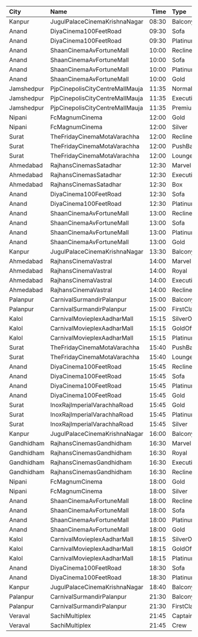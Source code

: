 | City       | Name                            |  Time | Type            | Price | Capacity | Booked |
| :--------- | :------------------------------ | ----: | :-------------- | ----: | -------: | -----: |
| Kanpur     | JugulPalaceCinemaKrishnaNagar   | 08:30 | Balcony         |  110₹ |       20 |      0 |
| Anand      | DiyaCinema100FeetRoad           | 09:30 | Sofa            |  150₹ |      100 |      0 |
| Anand      | DiyaCinema100FeetRoad           | 09:30 | Platinum        |  100₹ |      100 |      0 |
| Anand      | ShaanCinemaAvFortuneMall        | 10:00 | Recliner        |  300₹ |      100 |      0 |
| Anand      | ShaanCinemaAvFortuneMall        | 10:00 | Sofa            |  250₹ |      100 |      0 |
| Anand      | ShaanCinemaAvFortuneMall        | 10:00 | Platinum        |  100₹ |      100 |      0 |
| Anand      | ShaanCinemaAvFortuneMall        | 10:00 | Gold            |   90₹ |      100 |      0 |
| Jamshedpur | PjpCinepolisCityCentreMallMauja | 11:35 | Normal          |  160₹ |       11 |      0 |
| Jamshedpur | PjpCinepolisCityCentreMallMauja | 11:35 | Executive       |  180₹ |       16 |      0 |
| Jamshedpur | PjpCinepolisCityCentreMallMauja | 11:35 | Premium         |  200₹ |       29 |      2 |
| Nipani     | FcMagnumCinema                  | 12:00 | Gold            |  150₹ |      100 |      0 |
| Nipani     | FcMagnumCinema                  | 12:00 | Silver          |  150₹ |      100 |      0 |
| Surat      | TheFridayCinemaMotaVarachha     | 12:00 | Recliner        |  200₹ |       81 |      0 |
| Surat      | TheFridayCinemaMotaVarachha     | 12:00 | PushBackSeat    |  150₹ |       81 |      0 |
| Surat      | TheFridayCinemaMotaVarachha     | 12:00 | Lounger         |  150₹ |       81 |      0 |
| Ahmedabad  | RajhansCinemasSatadhar          | 12:30 | Marvel          |  100₹ |       26 |      0 |
| Ahmedabad  | RajhansCinemasSatadhar          | 12:30 | Executive       |  110₹ |       71 |      6 |
| Ahmedabad  | RajhansCinemasSatadhar          | 12:30 | Box             |  110₹ |        5 |      5 |
| Anand      | DiyaCinema100FeetRoad           | 12:30 | Sofa            |  150₹ |      100 |      0 |
| Anand      | DiyaCinema100FeetRoad           | 12:30 | Platinum        |  100₹ |      100 |      0 |
| Anand      | ShaanCinemaAvFortuneMall        | 13:00 | Recliner        |  300₹ |      100 |      0 |
| Anand      | ShaanCinemaAvFortuneMall        | 13:00 | Sofa            |  250₹ |      100 |      0 |
| Anand      | ShaanCinemaAvFortuneMall        | 13:00 | Platinum        |  100₹ |      100 |      0 |
| Anand      | ShaanCinemaAvFortuneMall        | 13:00 | Gold            |  100₹ |      100 |      0 |
| Kanpur     | JugulPalaceCinemaKrishnaNagar   | 13:30 | Balcony         |  110₹ |       20 |      0 |
| Ahmedabad  | RajhansCinemaVastral            | 14:00 | Marvel          |  110₹ |       32 |      0 |
| Ahmedabad  | RajhansCinemaVastral            | 14:00 | Royal           |  140₹ |       40 |      0 |
| Ahmedabad  | RajhansCinemaVastral            | 14:00 | Executive       |  160₹ |      104 |      0 |
| Ahmedabad  | RajhansCinemaVastral            | 14:00 | Recliner        |  260₹ |       17 |      0 |
| Palanpur   | CarnivalSurmandirPalanpur       | 15:00 | Balcony         |  130₹ |      215 |    109 |
| Palanpur   | CarnivalSurmandirPalanpur       | 15:00 | FirstClass      |  130₹ |      256 |    128 |
| Kalol      | CarnivalMovieplexAadharMall     | 15:15 | SilverOffline   |  100₹ |       48 |      0 |
| Kalol      | CarnivalMovieplexAadharMall     | 15:15 | GoldOffline     |  110₹ |      315 |     23 |
| Kalol      | CarnivalMovieplexAadharMall     | 15:15 | PlatinumOffline |  140₹ |       15 |      6 |
| Surat      | TheFridayCinemaMotaVarachha     | 15:40 | PushBackSeat    |  150₹ |      119 |      0 |
| Surat      | TheFridayCinemaMotaVarachha     | 15:40 | Lounger         |  150₹ |      119 |      0 |
| Anand      | DiyaCinema100FeetRoad           | 15:45 | Recliner        |  250₹ |      100 |      0 |
| Anand      | DiyaCinema100FeetRoad           | 15:45 | Sofa            |  200₹ |      100 |      0 |
| Anand      | DiyaCinema100FeetRoad           | 15:45 | Platinum        |  100₹ |      100 |      0 |
| Anand      | DiyaCinema100FeetRoad           | 15:45 | Gold            |  100₹ |      100 |      0 |
| Surat      | InoxRajImperialVarachhaRoad     | 15:45 | Gold            |  140₹ |       22 |      0 |
| Surat      | InoxRajImperialVarachhaRoad     | 15:45 | Platinum        |  170₹ |       20 |      0 |
| Surat      | InoxRajImperialVarachhaRoad     | 15:45 | Silver          |  112₹ |       10 |      0 |
| Kanpur     | JugulPalaceCinemaKrishnaNagar   | 16:00 | Balcony         |  110₹ |       20 |      0 |
| Gandhidham | RajhansCinemasGandhidham        | 16:30 | Marvel          |  110₹ |       17 |      0 |
| Gandhidham | RajhansCinemasGandhidham        | 16:30 | Royal           |  130₹ |       51 |      0 |
| Gandhidham | RajhansCinemasGandhidham        | 16:30 | Executive       |  150₹ |       98 |     14 |
| Gandhidham | RajhansCinemasGandhidham        | 16:30 | Recliner        |  250₹ |       28 |      0 |
| Nipani     | FcMagnumCinema                  | 18:00 | Gold            |  150₹ |      100 |      0 |
| Nipani     | FcMagnumCinema                  | 18:00 | Silver          |  150₹ |      100 |      0 |
| Anand      | ShaanCinemaAvFortuneMall        | 18:00 | Recliner        |  300₹ |      100 |      0 |
| Anand      | ShaanCinemaAvFortuneMall        | 18:00 | Sofa            |  250₹ |      100 |      0 |
| Anand      | ShaanCinemaAvFortuneMall        | 18:00 | Platinum        |  100₹ |      100 |      0 |
| Anand      | ShaanCinemaAvFortuneMall        | 18:00 | Gold            |  100₹ |      100 |      0 |
| Kalol      | CarnivalMovieplexAadharMall     | 18:15 | SilverOffline   |  100₹ |       48 |     24 |
| Kalol      | CarnivalMovieplexAadharMall     | 18:15 | GoldOffline     |  110₹ |      315 |    157 |
| Kalol      | CarnivalMovieplexAadharMall     | 18:15 | PlatinumOffline |  140₹ |       15 |      8 |
| Anand      | DiyaCinema100FeetRoad           | 18:30 | Sofa            |  150₹ |      100 |      0 |
| Anand      | DiyaCinema100FeetRoad           | 18:30 | Platinum        |  100₹ |      100 |      0 |
| Kanpur     | JugulPalaceCinemaKrishnaNagar   | 18:40 | Balcony         |  110₹ |       20 |      0 |
| Palanpur   | CarnivalSurmandirPalanpur       | 21:30 | Balcony         |  130₹ |      215 |    109 |
| Palanpur   | CarnivalSurmandirPalanpur       | 21:30 | FirstClass      |  130₹ |      256 |    128 |
| Veraval    | SachiMultiplex                  | 21:45 | Captain         |  120₹ |       68 |      0 |
| Veraval    | SachiMultiplex                  | 21:45 | Crew            |  120₹ |       60 |      0 |
